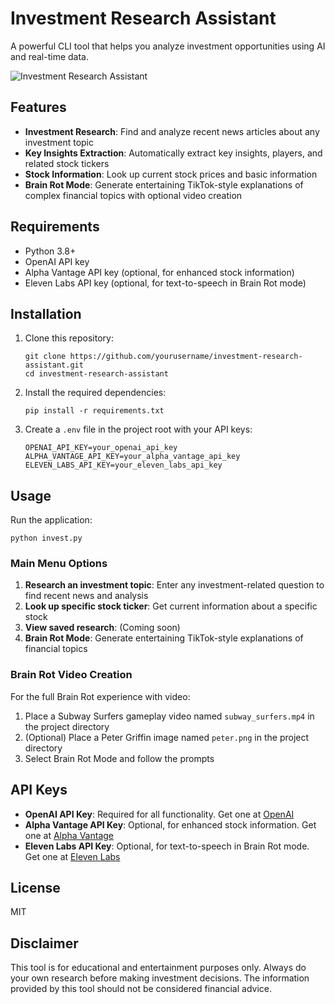 # Investment Research Assistant

A powerful CLI tool that helps you analyze investment opportunities using AI and real-time data.

![Investment Research Assistant](https://img.shields.io/badge/Investment-Research-blue)

## Features

- **Investment Research**: Find and analyze recent news articles about any investment topic
- **Key Insights Extraction**: Automatically extract key insights, players, and related stock tickers
- **Stock Information**: Look up current stock prices and basic information
- **Brain Rot Mode**: Generate entertaining TikTok-style explanations of complex financial topics with optional video creation

## Requirements

- Python 3.8+
- OpenAI API key
- Alpha Vantage API key (optional, for enhanced stock information)
- Eleven Labs API key (optional, for text-to-speech in Brain Rot mode)

## Installation

1. Clone this repository:
   ```
   git clone https://github.com/yourusername/investment-research-assistant.git
   cd investment-research-assistant
   ```

2. Install the required dependencies:
   ```
   pip install -r requirements.txt
   ```

3. Create a `.env` file in the project root with your API keys:
   ```
   OPENAI_API_KEY=your_openai_api_key
   ALPHA_VANTAGE_API_KEY=your_alpha_vantage_api_key
   ELEVEN_LABS_API_KEY=your_eleven_labs_api_key
   ```

## Usage

Run the application:
```
python invest.py
```

### Main Menu Options

1. **Research an investment topic**: Enter any investment-related question to find recent news and analysis
2. **Look up specific stock ticker**: Get current information about a specific stock
3. **View saved research**: (Coming soon)
4. **Brain Rot Mode**: Generate entertaining TikTok-style explanations of financial topics

### Brain Rot Video Creation

For the full Brain Rot experience with video:

1. Place a Subway Surfers gameplay video named `subway_surfers.mp4` in the project directory
2. (Optional) Place a Peter Griffin image named `peter.png` in the project directory
3. Select Brain Rot Mode and follow the prompts

## API Keys

- **OpenAI API Key**: Required for all functionality. Get one at [OpenAI](https://platform.openai.com/)
- **Alpha Vantage API Key**: Optional, for enhanced stock information. Get one at [Alpha Vantage](https://www.alphavantage.co/support/#api-key)
- **Eleven Labs API Key**: Optional, for text-to-speech in Brain Rot mode. Get one at [Eleven Labs](https://elevenlabs.io/)

## License

MIT

## Disclaimer

This tool is for educational and entertainment purposes only. Always do your own research before making investment decisions. The information provided by this tool should not be considered financial advice.
